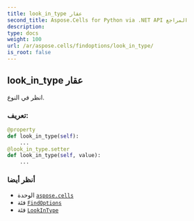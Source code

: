 ```yaml
---
title: look_in_type عقار
second_title: Aspose.Cells for Python via .NET API المراجع
description:
type: docs
weight: 100
url: /ar/aspose.cells/findoptions/look_in_type/
is_root: false
---
```

##  look_in_type عقار

انظر في النوع.
###  تعريف:
```python
@property
def look_in_type(self):
    ...
@look_in_type.setter
def look_in_type(self, value):
    ...
```

###  أنظر أيضا
* الوحدة [`aspose.cells`](../../)
* فئة [`FindOptions`](/cells/python-net/ar/aspose.cells/findoptions)
* فئة [`LookInType`](/cells/python-net/ar/aspose.cells/lookintype)
